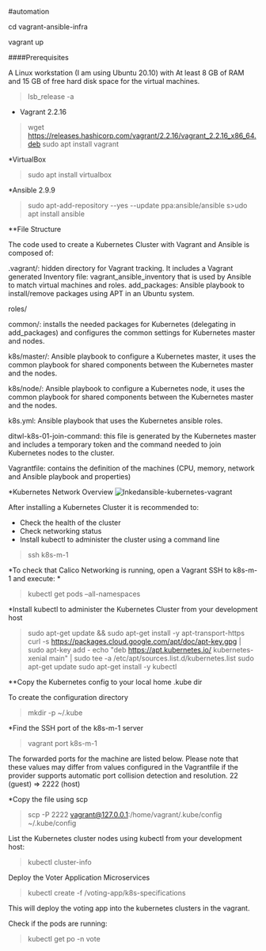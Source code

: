 
#automation

cd vagrant-ansible-infra

vagrant up


####Prerequisites

A Linux workstation (I am using Ubuntu 20.10) with At least 8 GB of RAM and 15 GB of free hard disk space for the virtual machines.

> lsb_release -a

* Vagrant 2.2.16
> wget https://releases.hashicorp.com/vagrant/2.2.16/vagrant_2.2.16_x86_64.deb
> sudo apt install vagrant 

*VirtualBox
>sudo apt install virtualbox

*Ansible 2.9.9
>sudo apt-add-repository --yes --update ppa:ansible/ansible
s>udo apt install ansible

**File Structure

The code used to create a Kubernetes Cluster with Vagrant and Ansible is composed of:

.vagrant/: hidden directory for Vagrant tracking. It includes a Vagrant generated Inventory file: vagrant_ansible_inventory that is used by Ansible to match virtual machines and roles.
add_packages: Ansible playbook to install/remove packages using APT in an Ubuntu system.

roles/

common/: installs the needed packages for Kubernetes (delegating in add_packages) and configures the common settings for Kubernetes master and nodes.

k8s/master/: Ansible playbook to configure a Kubernetes master, it uses the common playbook for shared components between the Kubernetes master and the nodes.

k8s/node/: Ansible playbook to configure a Kubernetes node, it uses the common playbook for shared components between the Kubernetes master and the nodes.

k8s.yml: Ansible playbook that uses the Kubernetes ansible roles.

ditwl-k8s-01-join-command: this file is generated by the Kubernetes master and includes a temporary token and the command needed to join Kubernetes nodes to the cluster.

Vagrantfile: contains the definition of the machines (CPU, memory, network and Ansible playbook and properties)

*Kubernetes Network Overview
![Inkedansible-kubernetes-vagrant](https://user-images.githubusercontent.com/18261897/202597175-87a6f374-0938-43db-a3ad-5918ba862296.jpg)

After installing a Kubernetes Cluster it is recommended to:

-   Check the health of the cluster
-   Check networking status
-   Install kubectl to administer the cluster using a command line

>ssh k8s-m-1

*To check that Calico Networking is running, open a Vagrant SSH to k8s-m-1 and execute: *

>kubectl get pods –all-namespaces

*Install kubectl to administer the Kubernetes Cluster from your development host

>sudo apt-get update && sudo apt-get install -y apt-transport-https
>curl -s https://packages.cloud.google.com/apt/doc/apt-key.gpg | sudo apt-key add -
>echo "deb https://apt.kubernetes.io/ kubernetes-xenial main" | sudo tee -a /etc/apt/sources.list.d/kubernetes.list
>sudo apt-get update
>sudo apt-get install -y kubectl

**Copy the Kubernetes config to your local home .kube dir

To create the configuration directory
>mkdir -p ~/.kube

*Find the SSH port of the k8s-m-1 server
>vagrant port k8s-m-1

The forwarded ports for the machine are listed below. Please note that
these values may differ from values configured in the Vagrantfile if the
provider supports automatic port collision detection and resolution.
    22 (guest) => 2222 (host)

*Copy the file using scp
>scp -P 2222 vagrant@127.0.0.1:/home/vagrant/.kube/config ~/.kube/config


List the Kubernetes cluster nodes using kubectl from your development host:
>kubectl cluster-info

Deploy the Voter Application Microservices
>kubectl create -f  /voting-app/k8s-specifications

This will deploy the voting app into the kubernetes clusters in the vagrant.

Check if the pods are running:
>kubectl get po -n vote
